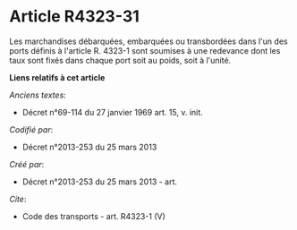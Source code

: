 # Article R4323-31

Les marchandises débarquées, embarquées ou transbordées dans l'un des ports définis à l'article R. 4323-1 sont soumises à une
redevance dont les taux sont fixés dans chaque port soit au poids, soit à l'unité.

**Liens relatifs à cet article**

_Anciens textes_:

  - Décret n°69-114 du 27 janvier 1969 art. 15, v. init.

_Codifié par_:

  - Décret n°2013-253 du 25 mars 2013

_Créé par_:

  - Décret n°2013-253 du 25 mars 2013 - art.

_Cite_:

  - Code des transports - art. R4323-1 (V)
